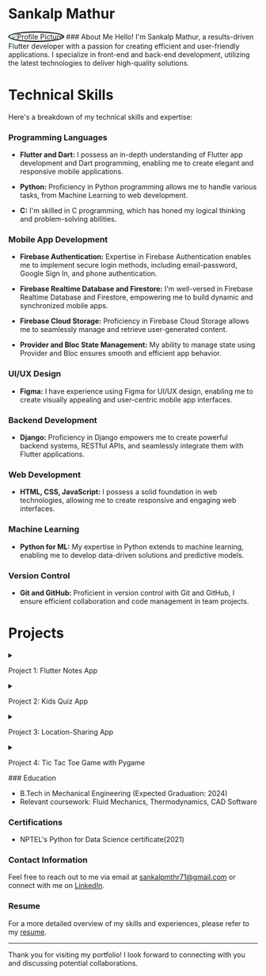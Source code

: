 

# Sankalp Mathur 


<img src="IMG_20230811_184517-modified.png" alt="Profile Picture"  style="border: 2px solid #000000; border-radius: 50%; width: 150px; height: 150px;">
### About Me 
Hello! I'm Sankalp Mathur, a results-driven Flutter developer with a passion for creating efficient and user-friendly applications. I specialize in front-end and back-end development, utilizing the latest technologies to deliver high-quality solutions.

# Technical Skills

Here's a breakdown of my technical skills and expertise:

### Programming Languages

- **Flutter and Dart:** I possess an in-depth understanding of Flutter app development and Dart programming, enabling me to create elegant and responsive mobile applications.

- **Python:** Proficiency in Python programming allows me to handle various tasks, from Machine Learning to web development.

- **C:** I'm skilled in C programming, which has honed my logical thinking and problem-solving abilities.
### Mobile App Development

- **Firebase Authentication:** Expertise in Firebase Authentication enables me to implement secure login methods, including email-password, Google Sign In, and phone authentication.

- **Firebase Realtime Database and Firestore:** I'm well-versed in Firebase Realtime Database and Firestore, empowering me to build dynamic and synchronized mobile apps.

- **Firebase Cloud Storage:** Proficiency in Firebase Cloud Storage allows me to seamlessly manage and retrieve user-generated content.

- **Provider and Bloc State Management:** My ability to manage state using Provider and Bloc ensures smooth and efficient app behavior.
### UI/UX Design

- **Figma:** I have experience using Figma for UI/UX design, enabling me to create visually appealing and user-centric mobile app interfaces.
### Backend Development

- **Django:** Proficiency in Django empowers me to create powerful backend systems, RESTful APIs, and seamlessly integrate them with Flutter applications.
### Web Development

- **HTML, CSS, JavaScript:** I possess a solid foundation in web technologies, allowing me to create responsive and engaging web interfaces.
### Machine Learning

- **Python for ML:** My expertise in Python extends to machine learning, enabling me to develop data-driven solutions and predictive models.
### Version Control

- **Git and GitHub:** Proficient in version control with Git and GitHub, I ensure efficient collaboration and code management in team projects.

# Projects

<details>
<summary>
  
Project 1: Flutter Notes App

</summary>

![Note Nest](logo_.png)
### Description

The Firestore Note App with BLoC is a powerful and intuitive note-taking application built using the Flutter framework. This app enables users to create, edit, and manage their notes seamlessly while harnessing the capabilities of Firebase Firestore for real-time data synchronization.
### Features

- **User Authentication:** Users can create accounts or log in using their credentials, ensuring a secure and personalized experience.

- **Note Creation and Editing:** Users can effortlessly create new notes, edit existing ones, and apply formatting to their text content.

- **Real-time Synchronization:** The app utilizes Firebase Firestore to synchronize notes across multiple devices in real time, providing users with instant access to their content.

- **BLoC State Management:** The BLoC (Business Logic Component) architecture is employed for effective state management. This ensures a separation of concerns, making the app more maintainable and testable.

- **Categorization and Organization:** Notes can be organized into categories or folders, allowing users to keep their thoughts and ideas well-structured.

- **Search and Filtering:** A robust search functionality enables users to quickly locate specific notes by keywords. Filtering options further enhance the user experience.

- **Responsive Design:** The app's user interface is responsive, adapting to various screen sizes and orientations, providing a consistent experience across devices.
### Technologies Used

- **Flutter:** The app is developed using the Flutter framework, enabling cross-platform compatibility and a native-like user experience.

- **Firebase Firestore:** Firestore is used to store and synchronize note data across devices in real time.

- **BLoC State Management:** The BLoC pattern manages the app's state and logic, promoting efficient code organization.

- **Firebase Authentication:** User authentication and security are ensured through Firebase Authentication services.

- **Firebase Storage:** Firebase Storage is used for efficiently managing and storing user-uploaded images or media within notes.
### Future Enhancements

- **Rich Media Support:** Integrate support for adding images, videos, and other multimedia elements to notes.

- **Collaboration:** Enable collaborative editing of notes among users, promoting teamwork and shared information.

- **Offline Mode:** Implement offline functionality to allow users to access their notes even when there's no internet connection.

- **Customizable Themes:** Allow users to personalize the app's appearance with customizable themes and color schemes.
### Github repository
-  [Note Nest Github](https://github.com/sankalpmathur68/Note-Nest)### Drive Link
-  [Note Nest Drive](https://drive.google.com/drive/folders/1-xGE0x1_VKEjHv3z1LJLAWJrfPQEWEu7?usp=sharing)
### Conclusion

The Firestore Note App with BLoC offers users a seamless and feature-rich note-taking experience. By combining the power of Flutter, Firebase Firestore, and the BLoC pattern, the app stands as a testament to effective application architecture, real-time data synchronization, and user-centric design.
</details>

<details>
  <summary>
    
Project 2: Kids Quiz App
</summary>

![Qizzykids](logo.png)
### Description

The Firebase Quiz App with Realtime Rewards is an engaging educational application built using Flutter. This app offers users the opportunity to participate in quizzes, enhance their knowledge, and earn reward points in real time, all while utilizing Firebase for seamless user authentication and data management.
### Features

- **User Authentication:** Users can sign up and log in using their Firebase accounts, ensuring a secure and personalized experience.

- **Quiz Participation:** Engage users with a variety of quizzes on different topics. Quiz questions are fetched in real time from an external API, ensuring up-to-date content.

- **Realtime Rewards:** Firebase Realtime Database is utilized to store and update users' reward points in real time. Users can track their points as they participate in quizzes.

- **Leaderboard:** Implement a leaderboard to showcase users with the highest reward points. This encourages friendly competition and motivates users to engage more with the app.

- **Interactive User Interface:** The app features a user-friendly and interactive interface, making the quiz-taking experience enjoyable.

- **Progress Tracking:** Users can view their quiz history, scores, and earned rewards, providing a sense of achievement.
### Technologies Used

- **Flutter:** The app is developed using Flutter, allowing for a consistent user experience across different platforms.

- **Firebase Authentication:** Firebase Authentication is employed for user registration and authentication.

- **API Integration:** An external API is used to fetch quiz questions dynamically, ensuring that the content is always up-to-date.

- **Firebase Realtime Database:** Firebase Realtime Database is utilized to store users' reward points and maintain leaderboards.

- **State Management:** Flutter's state management solutions are employed for efficient data handling and UI updates.
### Future Enhancements

- **More Quiz Categories:** Expand the app's quiz offerings by adding a variety of categories and topics to cater to different interests.

- **Multiplayer Quizzes:** Implement real-time multiplayer quizzes, allowing users to compete with friends or other players globally.

- **User Profiles:** Create customizable user profiles where users can track their progress and customize their avatars.

- **Social Sharing:** Integrate social media sharing to enable users to share their quiz achievements and compete with friends.
### Conclusion

The Firebase Quiz App with Realtime Rewards provides an interactive and educational experience for users to enhance their knowledge while earning rewards. By combining the power of Flutter, Firebase Authentication, and Realtime Database, the app demonstrates effective user engagement, dynamic content, and real-time data synchronization.
### Github repository
-  [Quizzykids Github](https://github.com/sankalpmathur68/quizzykids)
- ### Drive Link
-  [Quizzykids Drive](https://drive.google.com/drive/folders/1PtHCEUESpXyeCZg0QP_DQNkNAAm1qFwY?usp=drive_link)

</details>
<details>
  <summary>
    
Project 3: Location-Sharing App
</summary>

![trackmate log](logo_trackmate.png)
### Description

The Location Sharing App is a versatile and feature-rich application built with Flutter, Firebase, and Google Maps API. This app allows users to securely share their location with friends and family, enhancing connectivity and safety.
### Features

- **User Authentication:** Secure user authentication using Firebase Authentication, including email-password login and Firebase Phone Authentication.

- **Real-time Location Sharing:** Users can share their real-time location with trusted contacts, promoting better coordination and ensuring the safety of loved ones.

- **Google Maps Integration:** Integration with the Google Maps API provides accurate and interactive maps, allowing users to view shared locations in real time.

- **Location History:** The app maintains a history of shared locations, enabling users to revisit and analyze their past travels.

- **Location Privacy:** Users have control over their location sharing settings, ensuring that only approved contacts can access their location.

- **Media Sharing:** The app allows users to upload and share media (images, videos) related to their shared locations using Firebase Cloud Storage.
### Technologies Used

- **Flutter:** The app is developed using Flutter, providing a cross-platform user experience and intuitive UI.

- **Firebase Authentication:** Firebase Authentication ensures secure and streamlined user registration and login processes.

- **Firebase Realtime Database:** Realtime data synchronization is achieved through Firebase Realtime Database for location sharing updates.

- **Firebase Cloud Storage:** Firebase Cloud Storage is used for seamless and secure media sharing.

- **Google Maps API:** Integration with the Google Maps API enables accurate and interactive map displays.

- **Firebase Phone Authentication:** Firebase Phone Authentication provides an additional layer of security during registration and login.
### Future Enhancements

- **Group Location Sharing:** Implement the ability to create groups for sharing locations among specific circles, such as family, friends, or colleagues.

- **Customized Notifications:** Provide customizable notifications for location-sharing updates and reminders.

- **Geofencing:** Integrate geofencing features to receive alerts when a contact enters or exits a predefined area.
### Github repository
-  [Trackmate Github](https://github.com/sankalpmathur68/trackmate)
- ### Drive Link
-  [Trackmate Drive
](https://drive.google.com/drive/folders/1dxAjdGHZdr0EzuL3TZbMYaMhnEMIM4uK?usp=sharing
)
### Conclusion

The Location Sharing App demonstrates the power of Flutter, Firebase, and Google Maps API in creating a secure, interactive, and user-friendly application. With its focus on location sharing, privacy, and safety, the app offers a unique solution for staying connected in an increasingly mobile world.

</details>
<details>
<summary>
  
Project 4: Tic Tac Toe Game with Pygame
</summary>

![Tic-Tac-Toe](ticTacToe.png)

The Tic Tac Toe Game with Pygame is a classic and interactive two-player game built using Python. This project utilizes the Pygame library for graphical interface and user interaction, along with the NumPy library for efficient data manipulation.
### Features

- **Interactive Gameplay:** Players can take turns making moves on the game board using the mouse or keyboard.

- **Visual Feedback:** The Pygame library provides an engaging visual experience with clickable cells and animations.

- **Winning Conditions:** The game detects winning combinations and declares the winner accordingly.

### Technologies Used

- **Python:** The game logic and interaction are built using Python programming.

- **Pygame:** Pygame is utilized to create the game's graphical interface, allowing for an interactive and visually appealing experience.

- **NumPy:** The NumPy library manages the game board, track moves, and implement the AI player.
### How to Play

1. Run the game using the Python interpreter.

2. Players take turns clicking on an empty cell to make a move.

3. The game detects when a player wins or if the game ends in a draw.

### Future Enhancements


- **Multiplayer Mode:** Implement online multiplayer functionality to allow players to compete remotely.

- **Customizable Themes:** Add options for players to choose different themes and visual styles.
### Conclusion

The Tic Tac Toe Game with Pygame showcases the fusion of Python, Pygame, and NumPy libraries to create a dynamic and entertaining gaming experience. Through its interactive gameplay and potential AI challenge, the project demonstrates the application of programming skills in building both fun and educational games.

---

</details>
### Education

- B.Tech in Mechanical Engineering (Expected Graduation: 2024)
- Relevant coursework: Fluid Mechanics, Thermodynamics, CAD Software
### Certifications

- NPTEL's Python for Data Science certificate(2021)
### Contact Information

Feel free to reach out to me via email at sankalpmthr71@gmail.com or connect with me on [LinkedIn](https://www.linkedin.com/in/sankalp-mathur-5230a2212).
### Resume

For a more detailed overview of my skills and experiences, please refer to my [resume](resume.pdf).

---

Thank you for visiting my portfolio! I look forward to connecting with you and discussing potential collaborations.
